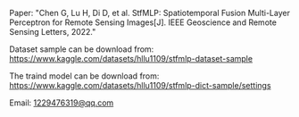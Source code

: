 Paper: 
"Chen G, Lu H, Di D, et al. StfMLP: Spatiotemporal Fusion Multi-Layer Perceptron for Remote Sensing Images[J]. IEEE Geoscience and Remote Sensing Letters, 2022."


Dataset sample can be download from: https://www.kaggle.com/datasets/hllu1109/stfmlp-dataset-sample 

The traind model can be download from: https://www.kaggle.com/datasets/hllu1109/stfmlp-dict-sample/settings

Email: 1229476319@qq.com
